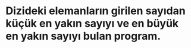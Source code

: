 # Dizideki elemanların girilen sayıdan küçük en yakın sayıyı ve en büyük en yakın sayıyı bulan program.